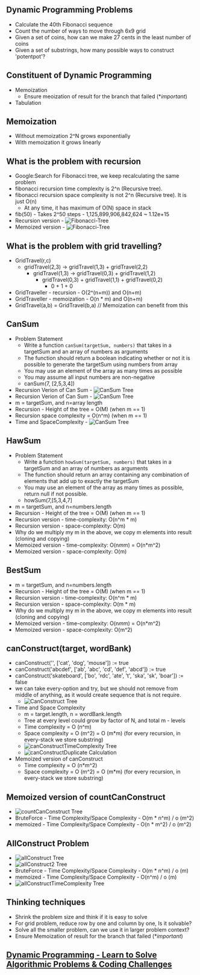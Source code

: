 ## Dynamic Programming Problems

* Calculate the 40th Fibonacci sequence
* Count the number of ways to move through 6x9 grid
* Given a set of coins, how can we make 27 cents in the least number of coins
* Given a set of substrings, how many possible ways to construct 'potentpot'?

## Constituent of Dynamic Programming

* Memoization
  * Ensure meoization of result for the branch that failed (**important*)
* Tabulation

## Memoization

* Without memoization 2^N grows exponentially
* With memoization it grows linearly


## What is the problem with recursion

* Google:Search for Fibonacci tree, we keep recalculating the same problem
* fibonacci recursion time complexity is 2^n (Recursive tree).
* fibonacci recursion space complexity is not 2^n (Recursive tree). It is just O(n)
  * At any time, it has maximum of O(N) space in stack
* fib(50) - Takes 2^50 steps - 1,125,899,906,842,624   ~ 1.12e+15 
* Recursion version - ![Fibonacci-Tree](img/fibonacci-tree.png)
* Memoized version - ![Fibonacci-Tree](img/fibonacci__binary_tree_memoized.svg)


## What is the problem with grid travelling?

* GridTravel(r,c)
   * gridTravel(2,3) -> gridTravel(1,3)  + gridTravel(2,2)
     * gridTravel(1,3) -> gridTravel(0,3)  + gridTravel(1,2)
       * gridTravel(0,3)  + gridTravel(1,1) + gridTravel(0,2) 
         *  0 + 1 + 0
* GridTraveller - recursion - O(2^(n+m)) and O(n+m)   
* GridTraveller - memoization - O(n * m) and O(n+m)
* GridTravel(a,b) = GridTravel(b,a) // Memoization can benefit from this 


## CanSum

* Problem Statement
  * Write a function `canSum(targetSum, numbers)` that takes in a targetSum and an array  of numbers as arguments
  * The function should return a boolean indicating whether or not it is possible to generate the targetSum using numbers from array
  * You may use an element of the array as many times as possible
  * You may assume all input numbers are non-negative
  * canSum(7, [2,5,3,4])
* Recursion Verion of Can Sum - ![CanSum Tree](img/canSum.png)
* Recursion Verion of Can Sum - ![CanSum Tree](img/canSumTree.JPG)
* m = targetSum, and n=array length
* Recursion - Height of the tree = O(M)  (when m == 1)
* Recursion space complexity = O(n^m)  (when m == 1)
* Time and SpaceComplexity - ![CanSum Tree](img/canSumTimeAndSpaceComplexity.JPG)


## HawSum

* Problem Statement
  * Write a function `howSum(targetSum, numbers)` that takes in a targetSum and an array  of numbers as arguments
  * The function should return an array containing any combination of elements that add up to exactly the targetSum
  * You may use an element of the array as many times as possible, return null if not possible.
  * howSum(7,[5,3,4,7]
* m = targetSum, and n=numbers.length
* Recursion - Height of the tree = O(M)  (when m == 1)
* Recursion version - time-complexity: O(n^m * m)
* Recursion version - space-complexity: O(m)
* Why do we multiply my m in the above, we copy m elements into result (cloning and copying)  
* Memoized version - time-complexity: O(n*m*m)  = O(n*m^2)
* Memoized version - space-complexity: O(m)

## BestSum

* m = targetSum, and n=numbers.length
* Recursion - Height of the tree = O(M)  (when m == 1)
* Recursion version - time-complexity: O(n^m * m)
* Recursion version - space-complexity: O(m * m)
* Why do we multiply my m in the above, we copy m elements into result (cloning and copying)
* Memoized version - time-complexity: O(n*m*m)  = O(n*m^2)
* Memoized version - space-complexity: O(m^2)


## canConstruct(target, wordBank)

* canConstruct('', ['cat', 'dog', 'mouse']) := true
* canConstruct('abcdef', ['ab', 'abc', 'cd', 'def', 'abcd']) := true
* canConstruct('skateboard', ['bo', 'rdc', 'ate', 't', 'ska', 'sk', 'boar']) := false
* we can take every-option and try, but we should not remove from middle of anything, as it would create sequence that is not require.
  * ![CanConstruct Tree](img/canConstruct.JPG)
* Time and Space Complexity
  * m = target.length, n = wordBank.length
  * Tree at every level could grow by factor of N, and total m - levels
  * Time complexity = O (n^m)
  * Space complexity =  O (m^2) = O (m*m) (for every recursion, in every-stack we store substring)
  * ![canConstructTimeComplexity Tree](img/canConstructTimeComplexity.JPG)
  * ![canConstructDuplicate Calculation](img/canConstructDuplicateStack.JPG)
* Memoized version of canConstruct
  * Time complexity = O (n*m^2)
  * Space complexity =  O (m^2) = O (m*m) (for every recursion, in every-stack we store substring)
  
## Memoized version of countCanConstruct
* ![countCanConstruct Tree](img/countCanConstruct.JPG)
* BruteForce - Time Complexity/Space Complexity  - O(m * n^m) / o (m^2)
* memoized - Time Complexity/Space Complexity  - O(n * m^2) / o (m^2)

## AllConstruct Problem
* ![allConstruct Tree](img/allConstruct.JPG)
* ![allConstruct2 Tree](img/allConstruct2.JPG)
* BruteForce - Time Complexity/Space Complexity  - O(m * n^m) / o (m)
* memoized - Time Complexity/Space Complexity  - O(n^m) / o (m)
* ![allConstructTimeComplexity Tree](img/allConstructTimeComplexity.JPG)


## Thinking techniques

* Shrink the problem size and think if it is easy to solve
* For grid problem, reduce row by one and column by one, Is it solvable?
* Solve all the smaller problem, can we use it in larger problem context?
* Ensure Memoization of result for the branch that failed (**important*)


## [Dynamic Programming - Learn to Solve Algorithmic Problems & Coding Challenges](https://www.youtube.com/watch?v=oBt53YbR9Kk&t=4626s)